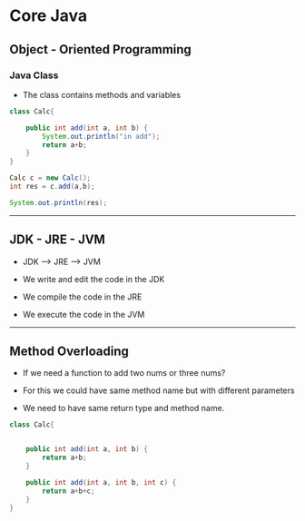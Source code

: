 
# Core Java

## Object - Oriented Programming

### Java Class

- The class contains methods and variables


```java
class Calc{

    public int add(int a, int b) {
        System.out.println("in add");
        return a+b;
    }
}

Calc c = new Calc();
int res = c.add(a,b);

System.out.println(res);
```

________


## JDK - JRE - JVM

- JDK --> JRE --> JVM

- We write and edit the code in the JDK
- We compile the code in the JRE
- We execute the code in the JVM

_____________


## Method Overloading

- If we need a function to add two nums or three nums?

- For this we could have same method name but with different parameters

- We need to have same return type and method name.

```java
class Calc{


    public int add(int a, int b) {
        return a+b;
    }

    public int add(int a, int b, int c) {
        return a+b+c;
    }
}
```













